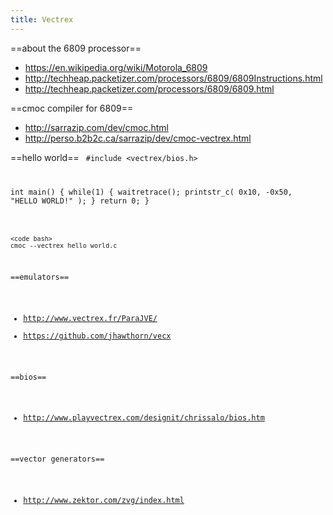 ```yaml
---
title: Vectrex
---
```


==about the 6809 processor==
* https://en.wikipedia.org/wiki/Motorola_6809
* http://techheap.packetizer.com/processors/6809/6809Instructions.html
* http://techheap.packetizer.com/processors/6809/6809.html

==cmoc compiler for 6809==
* http://sarrazip.com/dev/cmoc.html
* http://perso.b2b2c.ca/sarrazip/dev/cmoc-vectrex.html

==hello world==
<code c>
#include <vectrex/bios.h>

int main() { 
  while(1) { 
    waitretrace(); 
    printstr_c( 0x10, -0x50, "HELLO WORLD!" ); 
  } return 0; 
}
```

<code bash>
cmoc --vectrex hello_world.c
```

==emulators==
* http://www.vectrex.fr/ParaJVE/
* https://github.com/jhawthorn/vecx

==bios==
* http://www.playvectrex.com/designit/chrissalo/bios.htm

==vector generators==
* http://www.zektor.com/zvg/index.html
